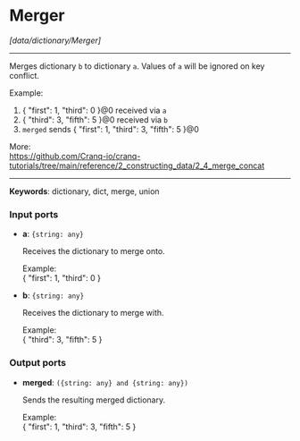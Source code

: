 # Merger

_[data/dictionary/Merger]_

---

Merges dictionary `b` to dictionary `a`. Values of `a` will be ignored on key conflict.  
  
Example:  
1. { "first": 1, "third": 0 }@0 received via `a`  
2. { "third": 3, "fifth": 5 }@0 received via `b`  
3. `merged` sends { "first": 1, "third": 3, "fifth": 5 }@0  
  
More:  
https://github.com/Cranq-io/cranq-tutorials/tree/main/reference/2_constructing_data/2_4_merge_concat  

---

__Keywords__: dictionary, dict, merge, union

### Input ports

* __a__: ` {string: any} `


    Receives the dictionary to merge onto.  
      
    Example:  
    { "first": 1, "third": 0 }  


* __b__: ` {string: any} `


    Receives the dictionary to merge with.  
      
    Example:  
    { "third": 3, "fifth": 5 }  

### Output ports

* __merged__: ` ({string: any} and {string: any}) `


    Sends the resulting merged dictionary.  
      
    Example:  
    { "first": 1, "third": 3, "fifth": 5 }  

